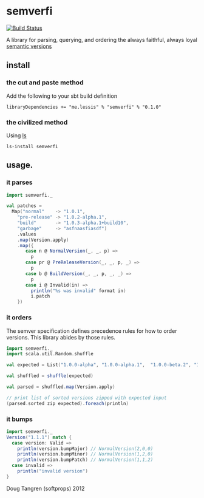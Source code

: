 # semverfi

[![Build Status](https://secure.travis-ci.org/softprops/semverfi.png)](http://travis-ci.org/softprops/semverfi)

A library for parsing, querying, and ordering the always faithful, always loyal [semantic versions][sv]


## install

### the cut and paste method

Add the following to your sbt build definition

    libraryDependencies += "me.lessis" % "semverfi" % "0.1.0"
    
### the civilized method

Using [ls](https://github.com/softprops/ls#readme)

    ls-install semverfi

## usage.


### it parses


```scala
import semverfi._

val patches =
  Map("normal"    -> "1.0.1",
    "pre-release" -> "1.0.2-alpha.1",
    "build"       -> "1.0.3-alpha.1+build10",
    "garbage"     -> "asfnaasfiasdf")
    .values
    .map(Version.apply)
    .map({
       case n @ NormalVersion(_, _, p) =>
         p
       case pr @ PreReleaseVersion(_, _, p, _) =>
         p
       case b @ BuildVersion(_, _, p, _, _) =>
         p
       case i @ Invalid(in) =>
         println("%s was invalid" format in)
         i.patch
    })
```

### it orders

The semver specification defines precedence rules for how to order versions.
This library abides by those rules.

```scala
import semverfi._
import scala.util.Random.shuffle

val expected = List("1.0.0-alpha", "1.0.0-alpha.1",  "1.0.0-beta.2", "1.0.0-beta.11", "1.0.0-rc.1", "1.0.0-rc.1+build.1", "1.0.0", "1.0.0+0.3.7", "1.3.7+build", "1.3.7+build.2.b8f12d7", "1.3.7+build.11.e0f985a")

val shuffled = shuffle(expected)

val parsed = shuffled.map(Version.apply)

// print list of sorted versions zipped with expected input
(parsed.sorted zip expected).foreach(println)
```

### it bumps

```scala
import semverfi._
Version("1.1.1") match {
  case version: Valid =>
    println(version.bumpMajor) // NormalVersion(2,0,0)
    println(version.bumpMinor) // NormalVersion(1,2,0)
    println(version.bumpPatch) // NormalVersion(1,1,2)
  case invalid =>
    println("invalid version")
}
```

Doug Tangren (softprops) 2012

[sv]: http://semver.org/
